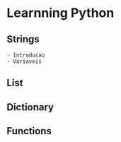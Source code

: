 # Learnning Python

## Strings
    - Introducao
    - Variaveis

## List

## Dictionary

## Functions